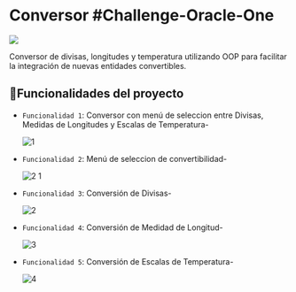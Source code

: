 # <hi align="center"> Conversor #Challenge-Oracle-One </h1>

 <p align="left">
   <img src="https://img.shields.io/badge/STATUS-EN%20DESAROLLO-green">
   </p>

Conversor de divisas, longitudes y temperatura utilizando OOP para facilitar la integración de nuevas entidades convertibles.

## :hammer:Funcionalidades del proyecto

- `Funcionalidad 1`: Conversor con menú de seleccion entre Divisas, Medidas de Longitudes y Escalas de Temperatura-
  
  ![1](https://github.com/BlooKrunch/oracle-challenge2/assets/36406272/1c0d4b87-925a-4c55-af1f-1f058634bfe9)


- `Funcionalidad 2`: Menú de seleccion de convertibilidad-

  ![2 1](https://github.com/BlooKrunch/oracle-challenge2/assets/36406272/31c11aa4-8962-416e-a111-9cf4ff5d16f5)


- `Funcionalidad 3`: Conversión de Divisas-

  ![2](https://github.com/BlooKrunch/oracle-challenge2/assets/36406272/0b16490e-674b-426e-acc7-422b8795a35a)


- `Funcionalidad 4`: Conversión de Medidad de Longitud-

  ![3](https://github.com/BlooKrunch/oracle-challenge2/assets/36406272/f2c46a89-2942-4aa9-bf03-3931551239a8)


- `Funcionalidad 5`: Conversión de Escalas de Temperatura-

  ![4](https://github.com/BlooKrunch/oracle-challenge2/assets/36406272/24957d67-002e-42f2-9a9c-29ee13c274f2)
